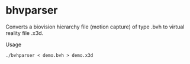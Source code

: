 
# bhvparser

Converts a biovision hierarchy file (motion capture) of type .bvh to
virtual reality file .x3d.

Usage

    ./bvhparser < demo.bvh > demo.x3d
